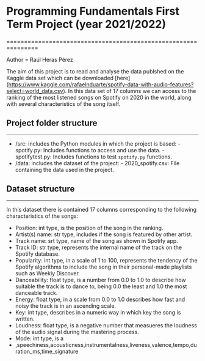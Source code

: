 # Programming Fundamentals First Term Project (year 2021/2022)
===============================================================

Author = Raúl Heras Pérez

The aim of this project is to read and analyse the data publshed on the Kaggle data set which can be downloaded [here] (https://www.kaggle.com/rafaelnduarte/spotify-data-with-audio-features?select=world_data.csv). In this data set of 17 columns we can access to the ranking of the most listened songs on Spotify on 2020 in the world, along with several characteristics of the song itself.

## Project folder structure
-----------------------------

- /src: includes the Python modules in which the project is based:
        - spotify.py: Includes functions to access and use the data.
        - spotifytest.py: Includes functions to test `spotify.py` functions.
- /data: includes the dataset of the project:
        - 2020_spotify.csv: File containing the data used in the project.
       
## Dataset structure
------------------------

In this dataset there is contained 17 columns corresponding to the following characteristics of the songs:

- Position: int type, is the position of the song in the ranking.
- Artist(s) name: str type, includes if the song is featured by other artist.
- Track name: srt type, name of the song as shown in Spotify app.
- Track ID: str type, represents the internal name of the track on the Spotify database.
- Popularity: int type, in a scale of 1 to 100, represents the tendency of the Spotify algorithms to include the song in their personal-made playlists such as Weekly Discover.
- Danceability: float type, is a number from 0.0 to 1.0 to describe how suitable the track is to dance to, being 0.0 the least and 1.0 the most danceable track.
- Energy: float type, in a scale from 0.0 to 1.0 describes how fast and noisy the track is in an ascending scale.
- Key: int type, describes in a numeric way in which key the song is written.
- Loudness: float type, is a negative number that measueres the loudness of the audio signal during the mastering process.
- Mode: int type, is a 
- ,speechiness,acousticness,instrumentalness,liveness,valence,tempo,duration_ms,time_signature

